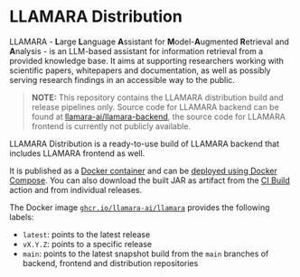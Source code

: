 # LLAMARA Distribution

LLAMARA - **L**arge **L**anguage **A**ssistant for **M**odel-**A**ugmented **R**etrieval and **A**nalysis - is an LLM-based assistant for information retrieval from a provided knowledge base.
It aims at supporting researchers working with scientific papers, whitepapers and documentation,
as well as possibly serving research findings in an accessible way to the public.

> **NOTE:** This repository contains the LLAMARA distribution build and release pipelines only.
> Source code for LLAMARA backend can be found at [llamara-ai/llamara-backend](https://github.com/llamara-ai/llamara-backend),
> the source code for LLAMARA frontend is currently not publicly available.

LLAMARA Distribution is a ready-to-use build of LLAMARA backend that includes LLAMARA frontend as well.

It is published as a [Docker container](https://github.com/orgs/llamara-ai/packages/container/package/llamara) and can be [deployed using Docker Compose](https://github.com/llamara-ai/llamara-deployment-docker).
You can also download the built JAR as artifact from the [CI Build](https://github.com/llamara-ai/llamara-distro/actions/workflows/build.yaml) action and from individual releases.

The Docker image [`ghcr.io/llamara-ai/llamara`](https://github.com/orgs/llamara-ai/packages/container/package/llamara) provides the following labels:

- `latest`: points to the latest release
- `vX.Y.Z`: points to a specific release
- `main`: points to the latest snapshot build from the `main` branches of backend, frontend and distribution repositories
